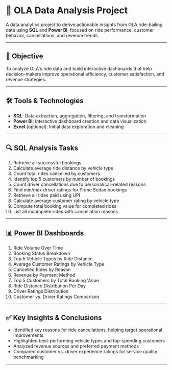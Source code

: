 # 🚖 OLA Data Analysis Project

A data analytics project to derive actionable insights from OLA ride-hailing data using **SQL** and **Power BI**, focused on ride performance, customer behavior, cancellations, and revenue trends.

---

## 📌 Objective

To analyze OLA's ride data and build interactive dashboards that help decision-makers improve operational efficiency, customer satisfaction, and revenue strategies.

---

## 🛠️ Tools & Technologies

- **SQL**: Data extraction, aggregation, filtering, and transformation
- **Power BI**: Interactive dashboard creation and data visualization
- **Excel** (optional): Initial data exploration and cleaning

---

## 🔍 SQL Analysis Tasks

1. Retrieve all successful bookings  
2. Calculate average ride distance by vehicle type  
3. Count total rides cancelled by customers  
4. Identify top 5 customers by number of bookings  
5. Count driver cancellations due to personal/car-related reasons  
6. Find min/max driver ratings for Prime Sedan bookings  
7. Retrieve all rides paid using UPI  
8. Calculate average customer rating by vehicle type  
9. Compute total booking value for completed rides  
10. List all incomplete rides with cancellation reasons  

---

## 📊 Power BI Dashboards

1. Ride Volume Over Time  
2. Booking Status Breakdown  
3. Top 5 Vehicle Types by Ride Distance  
4. Average Customer Ratings by Vehicle Type  
5. Cancelled Rides by Reason  
6. Revenue by Payment Method  
7. Top 5 Customers by Total Booking Value  
8. Ride Distance Distribution Per Day  
9. Driver Ratings Distribution  
10. Customer vs. Driver Ratings Comparison  

---

## ✅ Key Insights & Conclusions

- Identified key reasons for ride cancellations, helping target operational improvements  
- Highlighted best-performing vehicle types and top-spending customers  
- Analyzed revenue sources and preferred payment methods  
- Compared customer vs. driver experience ratings for service quality benchmarking  

---


